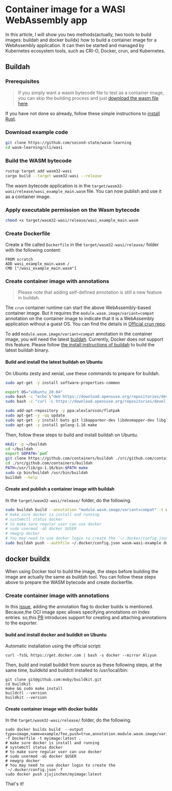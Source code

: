# Container image for a WASI WebAssembly app

In this article, I will show you two methods(actually, two tools to build images: buildah and docker buildx) how to build a container image for a WebAssembly application. It can then be started and managed by Kubernetes ecosystem tools, such as CRI-O, Docker, crun, and Kubernetes.

## Buildah
### Prerequisites

> If you simply want a wasm bytecode file to test as a container image, you can skip the building process and just [download the wasm file here](https://github.com/second-state/wasm-learning/blob/master/cli/wasi/wasi_example_main.wasm).

If you have not done so already, follow these simple instructions to [install Rust](https://www.rust-lang.org/tools/install).

### Download example code

```bash
git clone https://github.com/second-state/wasm-learning
cd wasm-learning/cli/wasi
```

### Build the WASM bytecode

```bash
rustup target add wasm32-wasi
cargo build --target wasm32-wasi --release
```

The wasm bytecode application is in the `target/wasm32-wasi/release/wasi_example_main.wasm` file. You can now publish and use it as a container image.

### Apply executable permission on the Wasm bytecode

```bash
chmod +x target/wasm32-wasi/release/wasi_example_main.wasm
```

### Create Dockerfile

Create a file called `Dockerfile` in the `target/wasm32-wasi/release/` folder with the following content:

```
FROM scratch
ADD wasi_example_main.wasm /
CMD ["/wasi_example_main.wasm"]
```

### Create container image with annotations

> Please note that adding self-defined annotation is still a new feature in buildah.

The `crun` container runtime can start the above WebAssembly-based container image. But it requires the `module.wasm.image/variant=compat` annotation on the container image to indicate that it is a WebAssembly application without a guest OS. You can find the details in [Official crun repo](https://github.com/containers/crun/blob/main/docs/wasm-wasi-example.md).

To add `module.wasm.image/variant=compat` annotation in the container image, you will need the latest [buildah](https://buildah.io/). Currently, Docker does not support this feature. Please follow [the install instructions of buildah](https://github.com/containers/buildah/blob/main/install.md) to build the latest buildah binary.

#### Build and install the latest buildah on Ubuntu

On Ubuntu zesty and xenial, use these commands to prepare for buildah.

```bash
sudo apt-get -y install software-properties-common

export OS="xUbuntu_20.04"
sudo bash -c "echo \"deb https://download.opensuse.org/repositories/devel:/kubic:/libcontainers:/stable/$OS/ /\" > /etc/apt/sources.list.d/devel:kubic:libcontainers:stable.list"
sudo bash -c "curl -L https://download.opensuse.org/repositories/devel:/kubic:/libcontainers:/stable/$OS/Release.key | apt-key add -"

sudo add-apt-repository -y ppa:alexlarsson/flatpak
sudo apt-get -y -qq update
sudo apt-get -y install bats git libapparmor-dev libdevmapper-dev libglib2.0-dev libgpgme-dev libseccomp-dev libselinux1-dev skopeo-containers go-md2man containers-common
sudo apt-get -y install golang-1.16 make
```

Then, follow these steps to build and install buildah on Ubuntu.

```bash
mkdir -p ~/buildah
cd ~/buildah
export GOPATH=`pwd`
git clone https://github.com/containers/buildah ./src/github.com/containers/buildah
cd ./src/github.com/containers/buildah
PATH=/usr/lib/go-1.16/bin:$PATH make
sudo cp bin/buildah /usr/bin/buildah
buildah --help
```

#### Create and publish a container image with buildah

In the `target/wasm32-wasi/release/` folder, do the following.

```bash
sudo buildah build --annotation "module.wasm.image/variant=compat" -t wasm-wasi-example .
# make sure docker is install and running
# systemctl status docker
# to make sure regular user can use docker
# sudo usermod -aG docker $USER
# newgrp docker
# You may need to use docker login to create the `~/.docker/config.json` for auth.
sudo buildah push --authfile ~/.docker/config.json wasm-wasi-example docker://docker.io/hydai/wasm-wasi-example:with-wasm-annotation
```

## docker buildx

When using Docker tool to build the image, the steps before building the image are actually the same as buildah tool.
You can follow these steps above to prepare the WASM bytecode and create dockerfile.


### Create container image with annotations
In this [issue](https://github.com/docker/buildx/issues/1171), adding the annotation flag to docker buildx is mentioned.
Because,the OCI image spec allows specifying annotations on index entries.
so,this [PR](https://github.com/moby/buildkit/pull/2879) introduces support for creating and attaching annotations to the exporter.

#### build and install docker and buildkit on Ubuntu
Automatic installation using the official script:
```shell
curl -fsSL https://get.docker.com | bash -s docker --mirror Aliyun
```
Then, build and install buildkit from source as these following steps,
at the same time, buildkitd and buildctl installed to /usr/local/bin:
```shell
git clone git@github.com:moby/buildkit.git
cd buildkit
make && sudo make install
buildctl --version
buildkit --version
```

#### Create container image with docker buildx
In the `target/wasm32-wasi/release/` folder, do the following.
```shell
sudo docker buildx build  --output type=image,name=example/foo,push=true,annotation.module.wasm.image/variant=compat  -f Dockerfile -t myimage:latest .
# make sure docker is install and running
# systemctl status docker
# to make sure regular user can use docker
# sudo usermod -aG docker $USER
# newgrp docker
# You may need to use docker login to create the `~/.docker/config.json` f
sudo docker push zjujinchen/myimage:latest
```




That's it!
